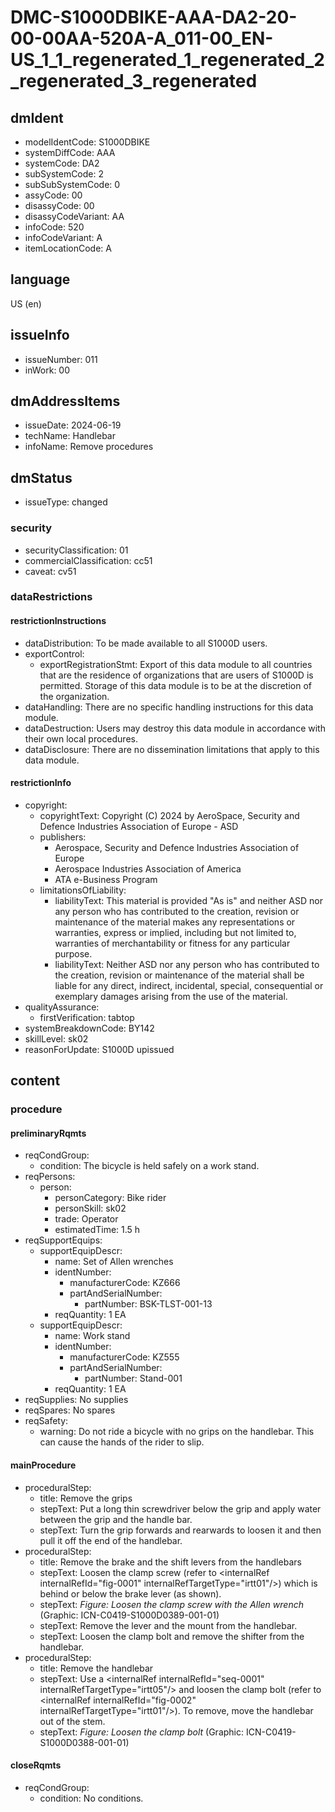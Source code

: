 # DMC-S1000DBIKE-AAA-DA2-20-00-00AA-520A-A_011-00_EN-US_1_1_regenerated_1_regenerated_2_regenerated_3_regenerated

## dmIdent
* modelIdentCode: S1000DBIKE
* systemDiffCode: AAA
* systemCode: DA2
* subSystemCode: 2
* subSubSystemCode: 0
* assyCode: 00
* disassyCode: 00
* disassyCodeVariant: AA
* infoCode: 520
* infoCodeVariant: A
* itemLocationCode: A

## language
US (en)

## issueInfo
* issueNumber: 011
* inWork: 00

## dmAddressItems
* issueDate: 2024-06-19
* techName: Handlebar
* infoName: Remove procedures

## dmStatus
* issueType: changed

### security
* securityClassification: 01
* commercialClassification: cc51
* caveat: cv51

### dataRestrictions
#### restrictionInstructions
* dataDistribution: To be made available to all S1000D users.
* exportControl:
  * exportRegistrationStmt: Export of this data module to all countries that are the residence of organizations that are users of S1000D is permitted. Storage of this data module is to be at the discretion of the organization.
* dataHandling: There are no specific handling instructions for this data module.
* dataDestruction: Users may destroy this data module in accordance with their own local procedures.
* dataDisclosure: There are no dissemination limitations that apply to this data module.

#### restrictionInfo
* copyright:
  * copyrightText: Copyright (C) 2024 by AeroSpace, Security and Defence Industries Association of Europe - ASD
  * publishers:
    * Aerospace, Security and Defence Industries Association of Europe
    * Aerospace Industries Association of America
    * ATA e-Business Program
  * limitationsOfLiability:
    * liabilityText: This material is provided "As is" and neither ASD nor any person who has contributed to the creation, revision or maintenance of the material makes any representations or warranties, express or implied, including but not limited to, warranties of merchantability or fitness for any particular purpose.
    * liabilityText: Neither ASD nor any person who has contributed to the creation, revision or maintenance of the material shall be liable for any direct, indirect, incidental, special, consequential or exemplary damages arising from the use of the material.
* qualityAssurance:
  * firstVerification: tabtop
* systemBreakdownCode: BY142
* skillLevel: sk02
* reasonForUpdate: S1000D upissued

## content
### procedure
#### preliminaryRqmts
* reqCondGroup:
  * condition: The bicycle is held safely on a work stand.
* reqPersons:
  * person:
    * personCategory: Bike rider
    * personSkill: sk02
    * trade: Operator
    * estimatedTime: 1.5 h
* reqSupportEquips:
  * supportEquipDescr:
    * name: Set of Allen wrenches
    * identNumber:
      * manufacturerCode: KZ666
      * partAndSerialNumber:
        * partNumber: BSK-TLST-001-13
    * reqQuantity: 1 EA
  * supportEquipDescr:
    * name: Work stand
    * identNumber:
      * manufacturerCode: KZ555
      * partAndSerialNumber:
        * partNumber: Stand-001
    * reqQuantity: 1 EA
* reqSupplies: No supplies
* reqSpares: No spares
* reqSafety:
  * warning: Do not ride a bicycle with no grips on the handlebar. This can cause the hands of the rider to slip.

#### mainProcedure
* proceduralStep:
  * title: Remove the grips
  * stepText: Put a long thin screwdriver below the grip and apply water between the grip and the handle bar.
  * stepText: Turn the grip forwards and rearwards to loosen it and then pull it off the end of the handlebar.
* proceduralStep:
  * title: Remove the brake and the shift levers from the handlebars
  * stepText: Loosen the clamp screw (refer to &lt;internalRef internalRefId="fig-0001" internalRefTargetType="irtt01"/&gt;) which is behind or below the brake lever (as shown).
  * stepText: *Figure: Loosen the clamp screw with the Allen wrench* (Graphic: ICN-C0419-S1000D0389-001-01)
  * stepText: Remove the lever and the mount from the handlebar.
  * stepText: Loosen the clamp bolt and remove the shifter from the handlebar.
* proceduralStep:
  * title: Remove the handlebar
  * stepText: Use a &lt;internalRef internalRefId="seq-0001" internalRefTargetType="irtt05"/&gt; and loosen the clamp bolt (refer to &lt;internalRef internalRefId="fig-0002" internalRefTargetType="irtt01"/&gt;). To remove, move the handlebar out of the stem.
  * stepText: *Figure: Loosen the clamp bolt* (Graphic: ICN-C0419-S1000D0388-001-01)

#### closeRqmts
* reqCondGroup:
  * condition: No conditions.
